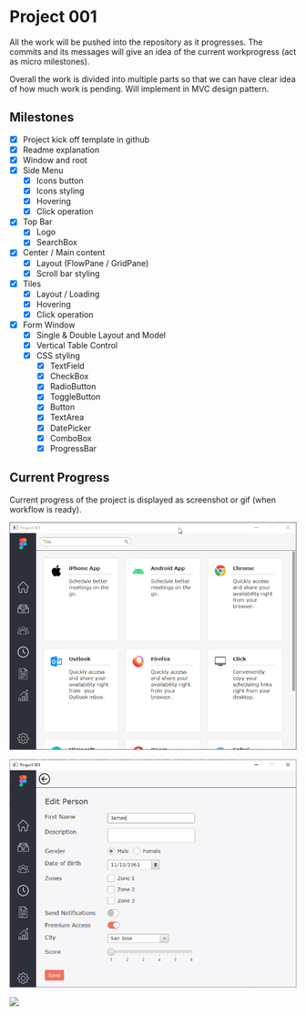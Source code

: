 # Project 001
All the work will be pushed into the repository as it progresses. The commits and its messages will give an idea of the current workprogress (act as micro milestones).

Overall the work is divided into multiple parts so that we can have clear idea of how much work is pending. Will implement in MVC design pattern. 

## Milestones
- [x] Project kick off template in github
- [x] Readme explanation
- [x] Window and root
- [x] Side Menu
   - [x] Icons button
   - [x] Icons styling
   - [x] Hovering
   - [x] Click operation
- [x] Top Bar
   - [x] Logo
   - [x] SearchBox
- [x] Center / Main content
   - [x] Layout (FlowPane / GridPane)
   - [x] Scroll bar styling
- [x] Tiles
   - [x] Layout / Loading
   - [x] Hovering
   - [x] Click operation
- [x] Form Window
   - [x] Single & Double Layout and Model
   - [x] Vertical Table Control
   - [x] CSS styling
      - [x] TextField
      - [x] CheckBox
      - [x] RadioButton
      - [x] ToggleButton
      - [x] Button
      - [x] TextArea
      - [x] DatePicker
      - [x] ComboBox
      - [x] ProgressBar
 
 ## Current Progress
 Current progress of the project is displayed as screenshot or gif (when workflow is ready).
 
 ![](https://github.com/saidandem/project_001/blob/master/src/main/resources/gitfiles/status.gif)

![](https://github.com/saidandem/project_001/blob/master/src/main/resources/gitfiles/status-components.png)

![](https://github.com/saidandem/project_001/blob/master/src/main/resources/gitfiles/vertical-table-status.png)

